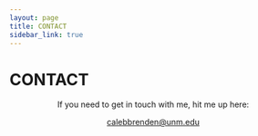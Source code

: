 ```yaml
---
layout: page
title: CONTACT
sidebar_link: true
---
```


<h1 class="page-title">CONTACT</h1>

<p align="center">If you need to get in touch with me, hit me up here:</p> 

<p align="center"><a href="mailto:calebbrenden@unm.edu">calebbrenden@unm.edu</a></p>
<!--
<p align="center">I'll get back to you as soon as I can!</p>
<div id="formwrap">
	<a href="https://placeholder.com"><img src="http://via.placeholder.com/350x800"></a>
	<div id="formview">
		<form accept-charset="UTF-8" action="https://formkeep.com/f/XXXXXXXXXXXX" method="POST">
  			<input type="email" name="email" placeholder="Your Email">
  			<input type="text" name="name" placeholder="Your Name">
  			<input type="hidden" name="utf8" value="✓">
  			<button type="submit">Submit</button>
		</form>
	</div>
</div> -->